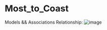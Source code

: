 # Most_to_Coast

Models && Associations Relationship:
![image](https://user-images.githubusercontent.com/95199209/180568848-c4412f55-cbd9-4585-b01e-46a1eff988b9.png)

